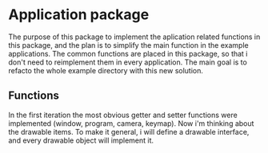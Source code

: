# Application package

The purpose of this package to implement the aplication related functions in this package, and the plan is to simplify the main function in the example applications. The common functions are placed in this package, so that i don't need to reimplement them in every application. The main goal is to refacto the whole example directory with this new solution.

## Functions

In the first iteration the most obvious getter and setter functions were implemented (window, program, camera, keymap).
Now i'm thinking about the drawable items. To make it general, i will define a drawable interface, and every drawable object will implement it.
